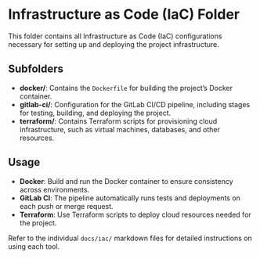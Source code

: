 # Infrastructure as Code (IaC) Folder

This folder contains all Infrastructure as Code (IaC) configurations necessary for setting up and deploying the project infrastructure.

## Subfolders

- **docker/**: Contains the `Dockerfile` for building the project’s Docker container.
- **gitlab-ci/**: Configuration for the GitLab CI/CD pipeline, including stages for testing, building, and deploying the project.
- **terraform/**: Contains Terraform scripts for provisioning cloud infrastructure, such as virtual machines, databases, and other resources.

## Usage

- **Docker**: Build and run the Docker container to ensure consistency across environments.
- **GitLab CI**: The pipeline automatically runs tests and deployments on each push or merge request.
- **Terraform**: Use Terraform scripts to deploy cloud resources needed for the project.

Refer to the individual `docs/iac/` markdown files for detailed instructions on using each tool.
